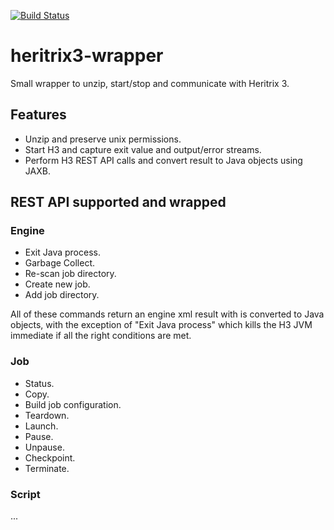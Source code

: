 [![Build Status](https://travis-ci.org/netarchivesuite/heritrix3-wrapper.svg)](https://travis-ci.org/netarchivesuite/heritrix3-wrapper)

heritrix3-wrapper
=================

Small wrapper to unzip, start/stop and communicate with Heritrix 3.

## Features ##

* Unzip and preserve unix permissions.
* Start H3 and capture exit value and output/error streams.
* Perform H3 REST API calls and convert result to Java objects using JAXB.

## REST API supported and wrapped ##

### Engine ###

* Exit Java process.
* Garbage Collect.
* Re-scan job directory.
* Create new job.
* Add job directory.

All of these commands return an engine xml result with is converted to Java objects, with the exception of "Exit Java process" which kills the H3 JVM immediate if all the right conditions are met.

### Job ###

* Status.
* Copy.
* Build job configuration.
* Teardown.
* Launch.
* Pause.
* Unpause.
* Checkpoint.
* Terminate.

### Script ###

...
